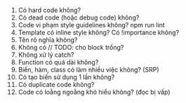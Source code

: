  1. Có hard code không?
 2. Có dead code (hoặc debug code) không?
 3. Code vi phạm style guidelines không? npm run lint
 4. Template có inline style không? Có !importance không?
 5. Tên rõ nghĩa không?
 6. Không có // TODO: cho block trống?
 7. Không xử lý catch?
 8. Function có quá dài không?
 9. Biến, hàm, class có làm nhiều việc không? (SRP)
10. Có tạo biến sử dụng 1 lần không?
11. Có duplicate code không?
12. Code có loằng ngoằng khó hiểu không? (đọc bị vấp)